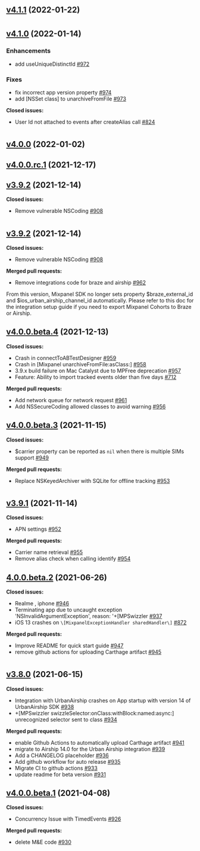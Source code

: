 #

## [v4.1.1](https://github.com/mixpanel/mixpanel-iphone/tree/v4.1.1) (2022-01-22)

#

## [v4.1.0](https://github.com/mixpanel/mixpanel-iphone/tree/v4.1.0) (2022-01-14)

### Enhancements

- add useUniqueDistinctId [\#972](https://github.com/mixpanel/mixpanel-iphone/pull/972)

### Fixes

- fix incorrect app version property [\#974](https://github.com/mixpanel/mixpanel-iphone/pull/974)
- add \[NSSet class\] to unarchiveFromFile [\#973](https://github.com/mixpanel/mixpanel-iphone/pull/973)

**Closed issues:**

- User Id not attached to events after createAlias call [\#824](https://github.com/mixpanel/mixpanel-iphone/issues/824)

#

## [v4.0.0](https://github.com/mixpanel/mixpanel-iphone/tree/v4.0.0) (2022-01-02)

## [v4.0.0.rc.1](https://github.com/mixpanel/mixpanel-iphone/tree/v4.0.0.rc.1) (2021-12-17)

## [v3.9.2](https://github.com/mixpanel/mixpanel-iphone/tree/v3.9.2) (2021-12-14)

**Closed issues:**

- Remove vulnerable NSCoding [\#908](https://github.com/mixpanel/mixpanel-iphone/issues/908)

#

## [v3.9.2](https://github.com/mixpanel/mixpanel-iphone/tree/v3.9.2) (2021-12-14)

**Closed issues:**

- Remove vulnerable NSCoding [\#908](https://github.com/mixpanel/mixpanel-iphone/issues/908)

**Merged pull requests:**

- Remove integrations code for braze and airship [\#962](https://github.com/mixpanel/mixpanel-iphone/pull/962)

From this version, Mixpanel SDK no longer sets property $braze_external_id and $ios_urban_airship_channel_id automatically. Please refer to this doc for the integration setup guide if you need to export Mixpanel Cohorts to Braze or Airship.

## [v4.0.0.beta.4](https://github.com/mixpanel/mixpanel-iphone/tree/v4.0.0.beta.4) (2021-12-13)

**Closed issues:**

- Crash in connectToABTestDesigner [\#959](https://github.com/mixpanel/mixpanel-iphone/issues/959)
- Crash in \[Mixpanel unarchiveFromFile:asClass:\] [\#958](https://github.com/mixpanel/mixpanel-iphone/issues/958)
- 3.9.x build failure on Mac Catalyst due to MPFree deprecation [\#957](https://github.com/mixpanel/mixpanel-iphone/issues/957)
- Feature: Ability to import tracked events older than five days [\#712](https://github.com/mixpanel/mixpanel-iphone/issues/712)

**Merged pull requests:**

- Add network queue for network request [\#961](https://github.com/mixpanel/mixpanel-iphone/pull/961)
- Add NSSecureCoding allowed classes to avoid warning [\#956](https://github.com/mixpanel/mixpanel-iphone/pull/956)

## [v4.0.0.beta.3](https://github.com/mixpanel/mixpanel-iphone/tree/v4.0.0.beta.3) (2021-11-15)

**Closed issues:**

- $carrier property can be reported as `nil` when there is multiple SIMs support [\#949](https://github.com/mixpanel/mixpanel-iphone/issues/949)

**Merged pull requests:**

- Replace NSKeyedArchiver with SQLite for offline tracking [\#953](https://github.com/mixpanel/mixpanel-iphone/pull/953)

#

## [v3.9.1](https://github.com/mixpanel/mixpanel-iphone/tree/v3.9.1) (2021-11-14)

**Closed issues:**

- APN settings [\#952](https://github.com/mixpanel/mixpanel-iphone/issues/952)

**Merged pull requests:**

- Carrier name retrieval [\#955](https://github.com/mixpanel/mixpanel-iphone/pull/955)
- Remove alias check when calling identify [\#954](https://github.com/mixpanel/mixpanel-iphone/pull/954)

## [4.0.0.beta.2](https://github.com/mixpanel/mixpanel-iphone/tree/4.0.0.beta.2) (2021-06-26)

**Closed issues:**

- Realme , iphone [\#946](https://github.com/mixpanel/mixpanel-iphone/issues/946)
- Terminating app due to uncaught exception 'NSInvalidArgumentException', reason: '+\[MPSwizzler [\#937](https://github.com/mixpanel/mixpanel-iphone/issues/937)
- iOS 13 crashes on `\[MixpanelExceptionHandler sharedHandler\]` [\#872](https://github.com/mixpanel/mixpanel-iphone/issues/872)

**Merged pull requests:**

- Improve README for quick start guide [\#947](https://github.com/mixpanel/mixpanel-iphone/pull/947)
- remove github actions for uploading Carthage artifact [\#945](https://github.com/mixpanel/mixpanel-iphone/pull/945)

#

## [v3.8.0](https://github.com/mixpanel/mixpanel-iphone/tree/v3.8.0) (2021-06-15)

**Closed issues:**

- Integration with UrbanAirship crashes on App startup with version 14 of UrbanAirship SDK [\#938](https://github.com/mixpanel/mixpanel-iphone/issues/938)
- +\[MPSwizzler swizzleSelector:onClass:withBlock:named:async:\] unrecognized selector sent to class  [\#934](https://github.com/mixpanel/mixpanel-iphone/issues/934)

**Merged pull requests:**

- enable Github Actions to automatically upload Carthage artifact [\#941](https://github.com/mixpanel/mixpanel-iphone/pull/941)
- migrate to Airship 14.0 for the Urban Airship integration  [\#939](https://github.com/mixpanel/mixpanel-iphone/pull/939)
- Add a CHANGELOG placeholder [\#936](https://github.com/mixpanel/mixpanel-iphone/pull/936)
- Add github workflow for auto release [\#935](https://github.com/mixpanel/mixpanel-iphone/pull/935)
- Migrate CI to github actions [\#933](https://github.com/mixpanel/mixpanel-iphone/pull/933)
- update readme for beta version [\#931](https://github.com/mixpanel/mixpanel-iphone/pull/931)

## [v4.0.0.beta.1](https://github.com/mixpanel/mixpanel-iphone/tree/v4.0.0.beta.1) (2021-04-08)

**Closed issues:**

- Concurrency Issue with TimedEvents [\#926](https://github.com/mixpanel/mixpanel-iphone/issues/926)

**Merged pull requests:**

- delete M&E code [\#930](https://github.com/mixpanel/mixpanel-iphone/pull/930)













